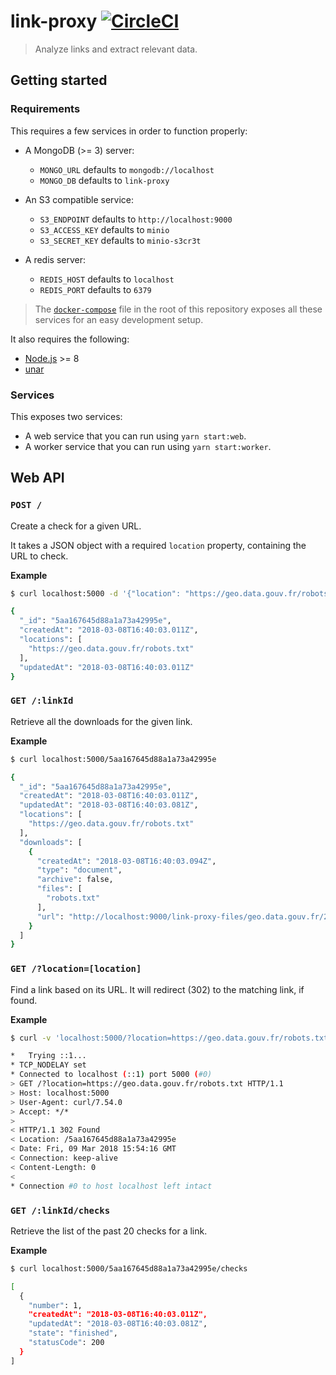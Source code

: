 # link-proxy [![CircleCI](https://circleci.com/gh/inspireteam/link-proxy.svg?style=svg)](https://circleci.com/gh/inspireteam/link-proxy)

> Analyze links and extract relevant data.

## Getting started

### Requirements

This requires a few services in order to function properly:

- A MongoDB (>= 3) server:
  - `MONGO_URL` defaults to `mongodb://localhost`
  - `MONGO_DB` defaults to `link-proxy`

- An S3 compatible service:
  - `S3_ENDPOINT` defaults to `http://localhost:9000`
  - `S3_ACCESS_KEY` defaults to `minio`
  - `S3_SECRET_KEY` defaults to `minio-s3cr3t`

- A redis server:
  - `REDIS_HOST` defaults to `localhost`
  - `REDIS_PORT` defaults to `6379`

> The [`docker-compose`](https://github.com/inspireteam/geoplatform/blob/master/docker/docker-compose.yml) file in the root of this repository exposes all these services for an easy development setup.

It also requires the following:

- [Node.js](https://nodejs.org) >= 8
- [unar](https://theunarchiver.com/command-line)


### Services

This exposes two services:

- A web service that you can run using `yarn start:web`.
- A worker service that you can run using `yarn start:worker`.


## Web API

### `POST /`

Create a check for a given URL.

It takes a JSON object with a required `location` property, containing the URL to check.

**Example**

```bash
$ curl localhost:5000 -d '{"location": "https://geo.data.gouv.fr/robots.txt"}'

{
  "_id": "5aa167645d88a1a73a42995e",
  "createdAt": "2018-03-08T16:40:03.011Z",
  "locations": [
    "https://geo.data.gouv.fr/robots.txt"
  ],
  "updatedAt": "2018-03-08T16:40:03.011Z"
}
```

### `GET /:linkId`

Retrieve all the downloads for the given link.

**Example**

```bash
$ curl localhost:5000/5aa167645d88a1a73a42995e

{
  "_id": "5aa167645d88a1a73a42995e",
  "createdAt": "2018-03-08T16:40:03.011Z",
  "updatedAt": "2018-03-08T16:40:03.081Z",
  "locations": [
    "https://geo.data.gouv.fr/robots.txt"
  ],
  "downloads": [
    {
      "createdAt": "2018-03-08T16:40:03.094Z",
      "type": "document",
      "archive": false,
      "files": [
        "robots.txt"
      ],
      "url": "http://localhost:9000/link-proxy-files/geo.data.gouv.fr/2018-03-08/5aa16763670cb515e9bf2d12-robots.txt"
    }
  ]
}
```

### `GET /?location=[location]`

Find a link based on its URL. It will redirect (302) to the matching link, if found.

**Example**

```bash
$ curl -v 'localhost:5000/?location=https://geo.data.gouv.fr/robots.txt'

*   Trying ::1...
* TCP_NODELAY set
* Connected to localhost (::1) port 5000 (#0)
> GET /?location=https://geo.data.gouv.fr/robots.txt HTTP/1.1
> Host: localhost:5000
> User-Agent: curl/7.54.0
> Accept: */*
>
< HTTP/1.1 302 Found
< Location: /5aa167645d88a1a73a42995e
< Date: Fri, 09 Mar 2018 15:54:16 GMT
< Connection: keep-alive
< Content-Length: 0
<
* Connection #0 to host localhost left intact
```

### `GET /:linkId/checks`

Retrieve the list of the past 20 checks for a link.

**Example**

```bash
$ curl localhost:5000/5aa167645d88a1a73a42995e/checks

[
  {
    "number": 1,
    "createdAt": "2018-03-08T16:40:03.011Z",
    "updatedAt": "2018-03-08T16:40:03.081Z",
    "state": "finished",
    "statusCode": 200
  }
]
```
